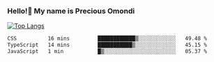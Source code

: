 ### Hello!👋 My name is Precious Omondi 

[![Top Langs](https://github-readme-stats.vercel.app/api/top-langs/?username=Presho99&langs_count=8&theme=dark)](https://github.com/Presho99/github-readme-stats)



<!--START_SECTION:waka-->

```txt
CSS          16 mins         ████████████▒░░░░░░░░░░░░   49.48 %
TypeScript   14 mins         ███████████▒░░░░░░░░░░░░░   45.15 %
JavaScript   1 min           █▒░░░░░░░░░░░░░░░░░░░░░░░   05.37 %
```

<!--END_SECTION:waka-->

